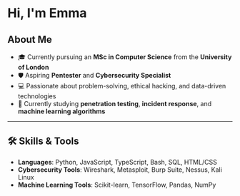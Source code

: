 # Hi, I'm Emma 


## About Me

- 🎓 Currently pursuing an **MSc in Computer Science** from the **University of London**  
- 🛡️ Aspiring **Pentester** and **Cybersecurity Specialist**  
- 💻 Passionate about problem-solving, ethical hacking, and data-driven technologies  
- 🌱 Currently studying **penetration testing**, **incident response**, and **machine learning algorithms**

---

## 🛠️ Skills & Tools

- **Languages**: Python, JavaScript, TypeScript, Bash, SQL, HTML/CSS  
- **Cybersecurity Tools**: Wireshark, Metasploit, Burp Suite, Nessus, Kali Linux  
- **Machine Learning Tools**: Scikit-learn, TensorFlow, Pandas, NumPy
